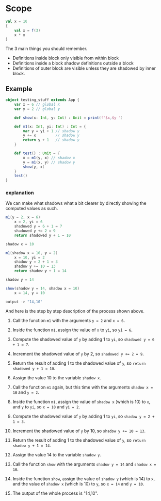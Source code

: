 # Scope

```scala
val x = 10 
{
    val x = f(3)
    x * x
}
```

The 3 main things you should remember.

- Definitions inside block only visible from within block
- Definitions inside a block shadow definitions outside a block
- Definitions of outer block are visible unless they are shadowed by inner block.

## Example

```scala
object testing_stuff extends App {
    var x = 6 // global x
    var y = 2 // global y

    def show(x: Int, y: Int) : Unit = print(f"$x,$y ")

    def m1(x: Int, yi: Int) : Int = {
        var y = yi + 1 // shadow y 
        y += x         // shadow y 
        return y + 1   // shadow y 
    }

    def test() : Unit = {
        x = m1(y, x) // shadow x
        y = m1(x, y) // shadow y 
        show(y, x)
    }
    test()
}
```

### explanation

We can make what shadows what a bit clearer by directly showing the computed values as such.

```scala
m1(y = 2, x = 6) 
    x = 2, yi = 6
    shadowed y = 6 + 1 = 7
    shadowed y += 2 = 9
    return shadowed y + 1 = 10

shadow x = 10 

m1(shadow x = 10, y = 2)
    x = 10, yi = 2
    shadow y = 2 + 1 = 3
    shadow y += 10 = 13
    return shadow y + 1 = 14

shadow y = 14

show(shadow y = 14, shadow x = 10)
    x = 14, y = 10

output -> "14,10"
```

And here is the step by step description of the process shown above.

1. Call the function `m1` with the arguments `y = 2` and `x = 6`.

2. Inside the function `m1`, assign the value of `x` to `yi`, so `yi = 6`.

3. Compute the shadowed value of `y` by adding 1 to `yi`, so `shadowed y = 6 + 1 = 7`.

4. Increment the shadowed value of `y` by 2, so `shadowed y += 2 = 9`.

5. Return the result of adding 1 to the shadowed value of `y`, so `return shadowed y + 1 = 10`.

6. Assign the value 10 to the variable `shadow x`.

7. Call the function `m1` again, but this time with the arguments `shadow x = 10` and `y = 2`.

8. Inside the function `m1`, assign the value of `shadow x` (which is 10) to `x`, and `y` to `yi`, so `x = 10` and `yi = 2`.

9. Compute the shadowed value of `y` by adding 1 to `yi`, so `shadow y = 2 + 1 = 3`.

10. Increment the shadowed value of `y` by 10, so `shadow y += 10 = 13`.

11. Return the result of adding 1 to the shadowed value of `y`, so `return shadow y + 1 = 14`.

12. Assign the value 14 to the variable `shadow y`.

13. Call the function `show` with the arguments `shadow y = 14` and `shadow x = 10`.

14. Inside the function `show`, assign the value of `shadow y` (which is 14) to `x`, and the value of `shadow x` (which is 10) to `y`, so `x = 14` and `y = 10`.

15. The output of the whole process is "14,10".